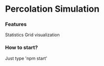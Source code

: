 # Percolation Simulation

### Features
Statistics
Grid visualization

### How to start?
Just type 'npm start'
